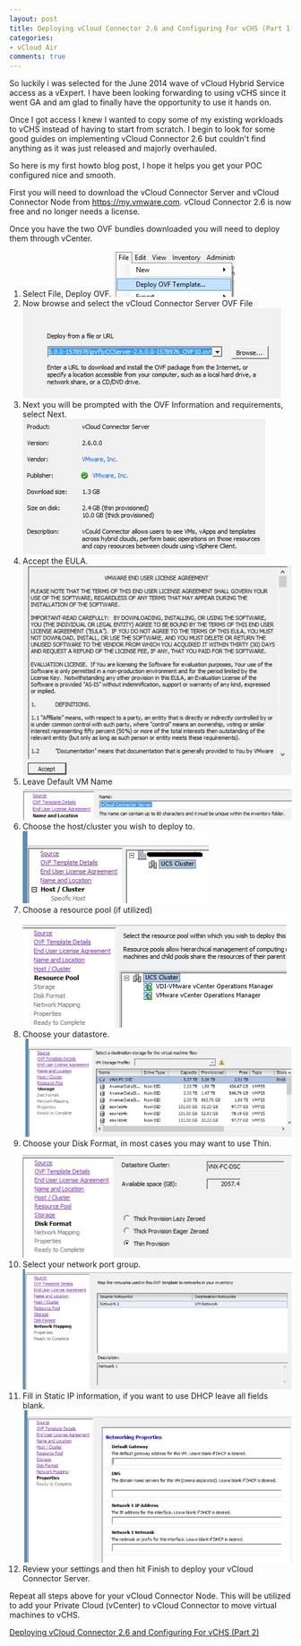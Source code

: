 ```yaml
---
layout: post
title: Deploying vCloud Connector 2.6 and Configuring For vCHS (Part 1)
categories:
- vCloud Air
comments: true
---
```

So luckily i was selected for the June 2014 wave of vCloud Hybrid Service  access as a vExpert. I have been looking forwarding to using vCHS since it went GA and am glad to finally have the opportunity to use it hands on.

Once I got access I knew I wanted to copy some of my existing workloads to vCHS instead of having to start from scratch. I begin to look for some good guides on implementing vCloud Connector 2.6 but couldn't find anything as it was just released and majorly overhauled.

So here is my first howto blog post, I hope it helps you get your POC configured nice and smooth.

First you will need to download the vCloud Connector Server and vCloud Connector Node from https://my.vmware.com. vCloud Connector 2.6 is now free and no longer needs a license.

Once you have the two OVF bundles downloaded you will need to deploy them through vCenter.

1. Select File, Deploy OVF.
![](/images/screenshot.7.jpg)
2. Now browse and select the vCloud Connector Server OVF File
![](/images/screenshot.8.jpg)
3. Next you will be prompted with the OVF Information and requirements, select Next.
![](/images/screenshot.9.jpg)
4. Accept the EULA.
![](/images/screenshot.10.jpg)
5. Leave Default VM Name
![](/images/screenshot.11.jpg)
6. Choose the host/cluster you wish to deploy to.
![](/images/screenshot.121.jpg)
7. Choose a resource pool (if utilized)
![](/images/screenshot.13.jpg)
8. Choose your datastore.
![](/images/screenshot.14.jpg)
9. Choose your Disk Format, in most cases you may want to use Thin.
![](/images/screenshot.15.jpg)
10. Select your network port group.
![](/images/screenshot.16.jpg)
11. Fill in Static IP information, if you want to use DHCP leave all fields blank.
![](/images/screenshot.17.jpg)
12. Review your settings and then hit Finish to deploy your vCloud Connector Server.

Repeat all steps above for your vCloud Connector Node. This will be utilized to add your Private Cloud (vCenter) to vCloud Connector to move virtual machines to vCHS.

[Deploying vCloud Connector 2.6 and Configuring For vCHS (Part 2)](http://davidstamen.com/2014/06/03/deploying-vcloud-connector-2-6-and-configuring-for-vchs-part-2/)
